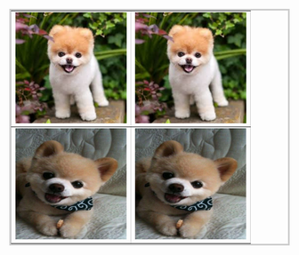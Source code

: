<table style="border:3px #cccccc solid;" cellpadding="10" border='1'>
<tr>
	<td><img src="james.jpg" width="200" height="200"></td>
	<td><img src="james.jpg" width="200" height="200"></td>
</tr>
<tr>
	<td><img src="james3.jpg" width="200" height="200"></td>
	<td><img src="james3.jpg" width="200" height="200"></td>
</tr>

</table>
